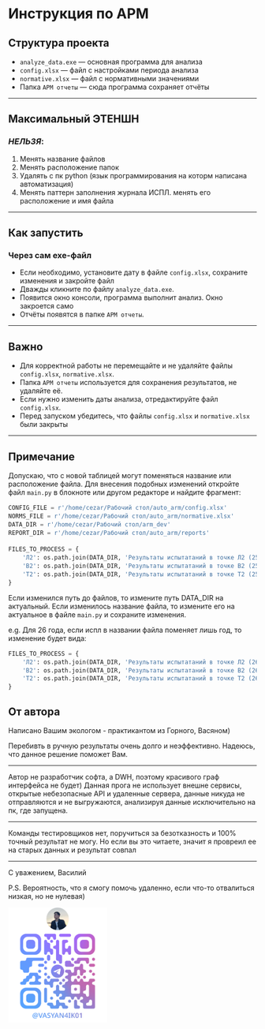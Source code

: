 # Инструкция по АРМ

## Структура проекта

- `analyze_data.exe` — основная программа для анализа
- `config.xlsx` — файл с настройками периода анализа
- `normative.xlsx` — файл с нормативными значениями
- Папка `АРМ отчеты` — сюда программа сохраняет отчёты

---

## Максимальный ЭТЕНШН
### *НЕЛЬЗЯ*:
1. Менять название файлов
2. Менять расположение папок
3. Удалять с пк python (язык программирования на которм написана автоматизация)
4. Менять паттерн заполнения журнала ИСПЛ. менять его расположение и имя файла

---

## Как запустить

### Через сам exe-файл
- Если необходимо, установите дату в файле `config.xlsx`, сохраните изменения и закройте файл
- Дважды кликните по файлу `analyze_data.exe`.
- Появится окно консоли, программа выполнит анализ. Окно закроется само
- Отчёты появятся в папке `АРМ отчеты`.

---

## Важно

- Для корректной работы не перемещайте и не удаляйте файлы `config.xlsx`, `normative.xlsx`.
- Папка ``АРМ отчеты`` используется для сохранения результатов, не удаляйте её.
- Если нужно изменить даты анализа, отредактируйте файл `config.xlsx`.
- Перед запуском убедитесь, что файлы `config.xlsx` и `normative.xlsx` были закрыты

---
## Примечание
Допускаю, что с новой таблицей могут поменяться название или расположение файла. Для внесения подобных изменений откройте файл `main.py` в блокноте или другом редакторе и найдите фрагмент:
```python
CONFIG_FILE = r'/home/cezar/Рабочий стол/auto_arm/config.xlsx'
NORMS_FILE = r'/home/cezar/Рабочий стол/auto_arm/normative.xlsx'
DATA_DIR = r'/home/cezar/Рабочий стол/arm_dev'
REPORT_DIR = r'/home/cezar/Рабочий стол/auto_arm/reports'

FILES_TO_PROCESS = {
    'Л2': os.path.join(DATA_DIR, 'Результаты испытатаний в точке Л2 (25).xlsx'),
    'В2': os.path.join(DATA_DIR, 'Результаты испытатаний в точке В2 (25).xlsx'),
    'Т2': os.path.join(DATA_DIR, 'Результаты испытатаний в точке Т2 (25).xlsx'),
}
```
Если изменился путь до файлов, то измените путь DATA_DIR на актуальный. Если изменилось название файла, то измените его на актуальное в файле `main.py` и сохраните изменения.

e.g. Для 26 года, если испл в названии файла поменяет лишь год, то изменение будет вида:
```python
FILES_TO_PROCESS = {
    'Л2': os.path.join(DATA_DIR, 'Результаты испытатаний в точке Л2 (26).xlsx'),
    'В2': os.path.join(DATA_DIR, 'Результаты испытатаний в точке В2 (26).xlsx'),
    'Т2': os.path.join(DATA_DIR, 'Результаты испытатаний в точке Т2 (26).xlsx'),
}
```
## От автора
Написано Вашим экологом - практикантом из Горного, Васяном)

Перебивть в ручную результаты очень долго и неэффективно. Надеюсь, что данное решение поможет Вам.
***
Автор не разработчик софта, а DWH, поэтому красивого граф интерфейса не будет) Данная прога не использует внешне сервисы, открытые небезопасные API и удаленные сервера, данные никуда не отправляются и не выгружаются, анализируя данные исключительно на пк, где запущена. 
***
Команды тестировщиков нет, поручиться за безотказность и 100% точный результат не могу. Но если вы это читаете, значит я провреил ее на старых данных и результат совпал 
***
С уважением, Василий 

P.S. Вероятность, что я смогу помочь удаленно, если что-то отвалиться низкая, но не нулевая)


<img src="image.png" alt="image" width="200"/>